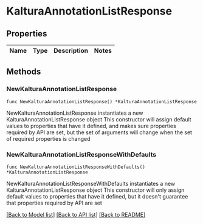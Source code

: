 # KalturaAnnotationListResponse

## Properties

Name | Type | Description | Notes
------------ | ------------- | ------------- | -------------

## Methods

### NewKalturaAnnotationListResponse

`func NewKalturaAnnotationListResponse() *KalturaAnnotationListResponse`

NewKalturaAnnotationListResponse instantiates a new KalturaAnnotationListResponse object
This constructor will assign default values to properties that have it defined,
and makes sure properties required by API are set, but the set of arguments
will change when the set of required properties is changed

### NewKalturaAnnotationListResponseWithDefaults

`func NewKalturaAnnotationListResponseWithDefaults() *KalturaAnnotationListResponse`

NewKalturaAnnotationListResponseWithDefaults instantiates a new KalturaAnnotationListResponse object
This constructor will only assign default values to properties that have it defined,
but it doesn't guarantee that properties required by API are set


[[Back to Model list]](../README.md#documentation-for-models) [[Back to API list]](../README.md#documentation-for-api-endpoints) [[Back to README]](../README.md)


